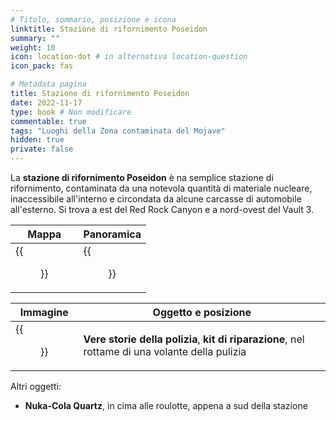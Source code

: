 ```yaml
---
# Titolo, sommario, posizione e icona
linktitle: Stazione di rifornimento Poseidon
summary: ""
weight: 10
icon: location-dot # in alternativa location-question
icon_pack: fas

# Metadata pagina
title: Stazione di rifornimento Poseidon
date: 2022-11-17
type: book # Non modificare
commentable: true
tags: "Luoghi della Zona contaminata del Mojave"
hidden: true
private: false
---
```


<div class="fnv">

La **stazione di rifornimento Poseidon** è na semplice stazione di rifornimento, contaminata da una notevola quantità di materiale nucleare, inaccessibile all'interno e circondata da alcune carcasse di automobile all'esterno. Si trova a est del Red Rock Canyon e a nord-ovest del Vault 3.

| Mappa | Panoramica |
| ----- | ---------- |
| {{<figure src="fnv/Poseidon_Gas_Station_loc.webp">}}      |  {{<figure src="fnv/Poseidon_gas_station.webp">}}          | 

| Immagine | Oggetto e posizione |
| -------- | ------------------- |
|   {{<figure src="fnv/FNV_Poseidon_police.webp">}}       |   **Vere storie della polizia**, **kit di riparazione**, nel rottame di una volante della pulizia                  |

Altri oggetti:
- **Nuka-Cola Quartz**, in cima alle roulotte, appena a sud della stazione

</div>

